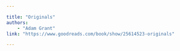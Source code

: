 ```yaml
---

title: "Originals"
authors:
    - "Adam Grant"
link: "https://www.goodreads.com/book/show/25614523-originals"

---
```

